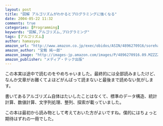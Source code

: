 ```yaml
---
layout: post
title: "図解 アルゴリズムがわかるとプログラミングに強くなる"
date: 2004-05-22 11:32
comments: true
categories: [Programming]
keywords: "図解,アルゴリズム,プログラミング"
tags: [アルゴリズム]
author: hamasyou
amazon_url: "http://www.amazon.co.jp/exec/obidos/ASIN/4896270916/sorehabooks-22"
amazon_author: "宝剱 純一郎"
amazon_image: "http://images-jp.amazon.com/images/P/4896270916.09.MZZZZZZZ.jpg"
amazon_publisher: "メディア・テック出版"
---
```


この本実は途中で読むのをやめちゃいました。最終的には全部読みましたけど、なんか文章がお難くてよほどがんばって読まないと最後まで読めない気がします。


<!-- more -->

書いてあるアルゴリズム自体はたいしたことはなくて、標準のデータ構造、統計計算、数値計算、文字列処理、整列、探索が載っていました。

この本は最初から読み物として考えておいた方がよいですね。僕的にはちょっと期待はずれの一冊でした。





